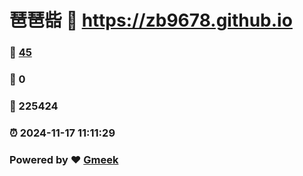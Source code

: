 # 琶琶啙 :link: https://zb9678.github.io 
### :page_facing_up: [45](https://zb9678.github.io/tag.html) 
### :speech_balloon: 0 
### :hibiscus: 225424 
### :alarm_clock: 2024-11-17 11:11:29 
### Powered by :heart: [Gmeek](https://github.com/Meekdai/Gmeek)
